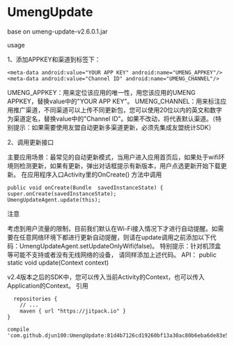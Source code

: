 # UmengUpdate
base on umeng-update-v2.6.0.1.jar

usage

 1、添加APPKEY和渠道到<application>标签下： 

    <meta-data android:value="YOUR APP KEY" android:name="UMENG_APPKEY"/>
    <meta-data android:value="Channel ID" android:name="UMENG_CHANNEL"/>
UMENG_APPKEY：用来定位该应用的唯一性，用您该应用的UMENG APPKEY，替换value中的"YOUR APP KEY"。
UMENG_CHANNEL：用来标注应用推广渠道，不同渠道可以上传不同更新包，您可以使用20位以内的英文和数字为渠道定名，替换value中的"Channel ID"。如果不改动，将代表默认渠道。（特别提示：如果需要使用友盟自动更新多渠道更新，必须先集成友盟统计SDK）

2、调用更新接口

主要应用场景：最常见的自动更新模式，当用户进入应用首页后，如果处于wifi环境则检测更新，如果有更新，弹出对话框提示有新版本，用户点选更新开始下载更新。
在应用程序入口Activity里的OnCreate() 方法中调用

    public void onCreate(Bundle  savedInstanceState) {
    super.onCreate(savedInstanceState);
    UmengUpdateAgent.update(this);


注意

考虑到用户流量的限制，目前我们默认在Wi-Fi接入情况下才进行自动提醒。如需要在任意网络环境下都进行更新自动提醒，则请在update调用之前添加以下代码：UmengUpdateAgent.setUpdateOnlyWifi(false)。 特别提示：针对机顶盒等可能不支持或者没有无线网络的设备， 请同样添加上述代码。
API：
public static void update(Context context)

v2.4版本之后的SDK中，您可以传入当前Activity的Context，也可以传入Application的Context。
引用

      repositories {
        // ...
        maven { url "https://jitpack.io" }
    }

    compile 'com.github.djun100:UmengUpdate:81d4b7126cd19260bf13a30ac80b6eba6de83e5e'